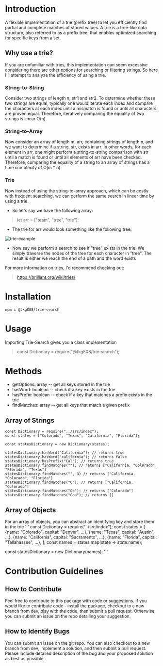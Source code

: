 # Introduction

A flexible implementation of a trie (prefix tree) to let you efficiently find partial and complete matches of stored values. A trie is a tree-like data structure, also referred to as a prefix tree, that enables optimized searching for specific keys from a set.

## Why use a trie?

If you are unfamiliar with tries, this implementation can seem excessive considering there are other options for searching or filtering strings. So here I'll attempt to analyze the efficiency of using a trie.

### String-to-String

Consider two strings of length n, str1 and str2. To determine whether these two strings are equal, typically one would iterate each index and compare the characters at each index until a mismatch is found or until all characters are proven equal. Therefore, iteratively comparing the equality of two strings is linear O(n).

### String-to-Array

Now consider an array of length m, arr, containing strings of length n, and we want to determine if a string, str, exists in arr. In other words, for each element in arr, one might perform a string-to-string comparison with str until a match is found or until all elements of arr have been checked. Therefore, comparing the equality of a string to an array of strings has a time complexity of O(m * n).

### Trie

Now instead of using the string-to-array approach, which can be costly with frequent searching, we can perform the same search in linear time by using a trie.

- So let's say we have the following array:

> let arr = ["team", "tree", "trie"];

- The trie for arr would look something like the following tree:

![trie-example](https://ibb.co/30scXrS)

- Now say we perform a search to see if "tree" exists in the trie. We simply traverse the nodes of the tree for each character in "tree". The result is either we reach the end of a path and the word exists

For more information on tries, I'd recommend checking out:

> https://brilliant.org/wiki/tries/


# Installation

```
npm i @tkg808/trie-search
```

# Usage

Importing Trie-Search gives you a class implementation

> const Dictionary = require("@tkg808/trie-search");

# Methods
- getOptions: array -- get all keys stored in the trie
- hasWord: boolean -- check if a key exists in the trie
- hasPrefix: boolean -- check if a key that matches a prefix exists in the trie
- findMatches: array -- get all keys that match a given prefix

## Array of Strings

```
const Dictionary = require("../src/index");
const states = ["Colorado", "Texas", "California", "Florida"];

const statesDictionary = new Dictionary(states);

statesDictionary.hasWord("California"); // returns true
statesDictionary.hasWord("california"); // returns false
statesDictionary.hasPrefix("Cal"); // returns true
statesDictionary.findMatches(""); // returns ["California, "Colorado", "Florida", "Texas"]
statesDictionary.findMatches("", 3) // returns ["California, "Colorado", "Florida"]
statesDictionary.findMatches("C"); // returns ["California, "Colorado"]
statesDictionary.findMatches("Co"); // returns ["Colorado"]
statesDictionary.findMatches("Coa"); // returns []
```

## Array of Objects

For an array of objects, you can abstract an identifying key and store them in the trie
'''
const Dictionary = require("../src/index");
const states = [
  {name: "Colorado", capital: "Denver", ...},
  {name: "Texas", capital: "Austin", ...},
  {name: "California", capital: "Sacramento", ...},
  {name: "Florida", capital: "Tallahassee", ...},
];
const names = states.map(state => state.name);

const statesDictionary = new Dictionary(names);
'''

# Contribution Guidelines

## How to Contribute

Feel free to contribute to this package with code or suggestions. If you would like to contribute code - install the package, checkout to a new branch from dev, play with the code, then submit a pull request. Otherwise, you can submit an issue on the repo detailing your suggestion.

## How to Identify Bugs

You can submit an issue on the git repo. You can also checkout to a new branch from dev, implement a solution, and then submit a pull request. Please include detailed description of the bug and your proposed solution as best as possible.